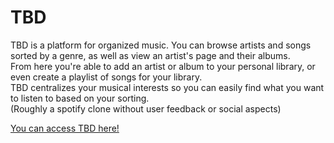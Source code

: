 # TBD

TBD is a platform for organized music. You can browse artists and songs sorted by a genre, as well as view an artist's page and their albums.  
From here you're able to add an artist or album to your personal library, or even create a playlist of songs for your library.  
TBD centralizes your musical interests so you can easily find what you want to listen to based on your sorting.  
(Roughly a spotify clone without user feedback or social aspects)

[You can access TBD here!](https://sb-tbd.herokuapp.com/)
